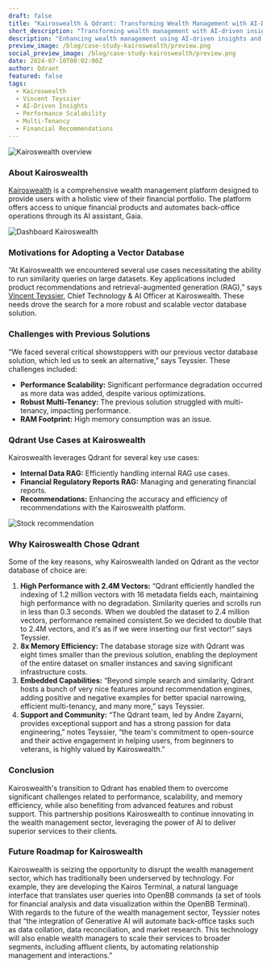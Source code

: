 ```yaml
---
draft: false
title: "Kairoswealth & Qdrant: Transforming Wealth Management with AI-Driven Insights and Scalable Vector Search"
short_description: "Transforming wealth management with AI-driven insights and scalable vector search."
description: "Enhancing wealth management using AI-driven insights and efficient vector search for improved recommendations and scalability."
preview_image: /blog/case-study-kairoswealth/preview.png
social_preview_image: /blog/case-study-kairoswealth/preview.png
date: 2024-07-10T00:02:00Z
author: Qdrant
featured: false
tags:
  - Kairoswealth
  - Vincent Teyssier
  - AI-Driven Insights
  - Performance Scalability
  - Multi-Tenancy
  - Financial Recommendations
---
```


![Kairoswealth overview](/blog/case-study-kairoswealth/image2.png)

### **About Kairoswealth**

[Kairoswealth](https://kairoswealth.com/) is a comprehensive wealth management platform designed to provide users with a holistic view of their financial portfolio. The platform offers access to unique financial products and automates back-office operations through its AI assistant, Gaia.

![Dashboard Kairoswealth](/blog/case-study-kairoswealth/image3.png)

### **Motivations for Adopting a Vector Database**

“At Kairoswealth we encountered several use cases necessitating the ability to run similarity queries on large datasets. Key applications included product recommendations and retrieval-augmented generation (RAG),” says [Vincent Teyssier](https://www.linkedin.com/in/vincent-teyssier/), Chief Technology & AI Officer at Kairoswealth. These needs drove the search for a more robust and scalable vector database solution.

### **Challenges with Previous Solutions**

“We faced several critical showstoppers with our previous vector database solution, which led us to seek an alternative,” says Teyssier. These challenges included:

- **Performance Scalability:** Significant performance degradation occurred as more data was added, despite various optimizations.
- **Robust Multi-Tenancy:** The previous solution struggled with multi-tenancy, impacting performance.
- **RAM Footprint:** High memory consumption was an issue.

### **Qdrant Use Cases at Kairoswealth**

Kairoswealth leverages Qdrant for several key use cases:

- **Internal Data RAG:** Efficiently handling internal RAG use cases.
- **Financial Regulatory Reports RAG:** Managing and generating financial reports.
- **Recommendations:** Enhancing the accuracy and efficiency of recommendations with the Kairoswealth platform.

![Stock recommendation](/blog/case-study-kairoswealth/image1.png)

### **Why Kairoswealth Chose Qdrant**

Some of the key reasons, why Kairoswealth landed on Qdrant as the vector database of choice are:

1. **High Performance with 2.4M Vectors:** “Qdrant efficiently handled the indexing of 1.2 million vectors with 16 metadata fields each, maintaining high performance with no degradation. Similarity queries and scrolls run in less than 0.3 seconds. When we doubled the dataset to 2.4 million vectors, performance remained consistent.So we decided to double that to 2.4M vectors, and it's as if we were inserting our first vector!” says Teyssier.
2. **8x Memory Efficiency:** The database storage size with Qdrant was eight times smaller than the previous solution, enabling the deployment of the entire dataset on smaller instances and saving significant infrastructure costs.
3. **Embedded Capabilities:** “Beyond simple search and similarity, Qdrant hosts a bunch of very nice features around recommendation engines, adding positive and negative examples for better spacial narrowing, efficient multi-tenancy, and many more,” says Teyssier.
4. **Support and Community:** “The Qdrant team, led by Andre Zayarni, provides exceptional support and has a strong passion for data engineering,” notes Teyssier, “the team's commitment to open-source and their active engagement in helping users, from beginners to veterans, is highly valued by Kairoswealth.”

### **Conclusion**

Kairoswealth's transition to Qdrant has enabled them to overcome significant challenges related to performance, scalability, and memory efficiency, while also benefiting from advanced features and robust support. This partnership positions Kairoswealth to continue innovating in the wealth management sector, leveraging the power of AI to deliver superior services to their clients.

### **Future Roadmap for Kairoswealth**

Kairoswealth is seizing the opportunity to disrupt the wealth management sector, which has traditionally been underserved by technology. For example, they are developing the Kairos Terminal, a natural language interface that translates user queries into OpenBB commands (a set of tools for financial analysis and data visualization within the OpenBB Terminal). With regards to the future of the wealth management sector, Teyssier notes that “the integration of Generative AI will automate back-office tasks such as data collation, data reconciliation, and market research. This technology will also enable wealth managers to scale their services to broader segments, including affluent clients, by automating relationship management and interactions.”

